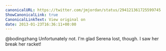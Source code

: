 ```yaml
---
canonicalURL: https://twitter.com/jmjordan/status/294121361725599745
ShowCanonicalLink: true
CanonicalLinkText: View original on
date: 2013-01-23T16:36:11+00:00
---
```

@bodingzhang Unfortunately not. I'm glad Serena lost, though. I saw her break her racket!